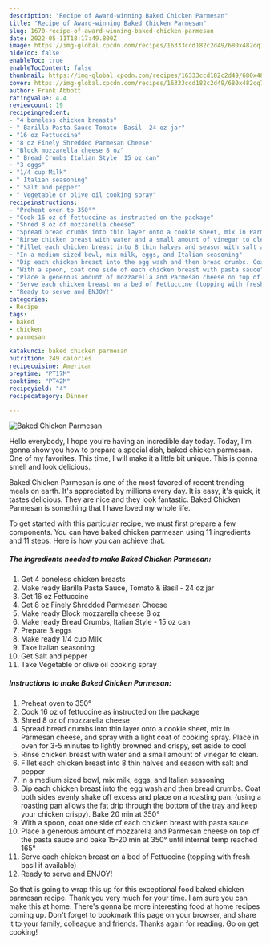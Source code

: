 ```yaml
---
description: "Recipe of Award-winning Baked Chicken Parmesan"
title: "Recipe of Award-winning Baked Chicken Parmesan"
slug: 1670-recipe-of-award-winning-baked-chicken-parmesan
date: 2022-05-11T18:17:49.800Z
image: https://img-global.cpcdn.com/recipes/16333ccd182c2d49/680x482cq70/baked-chicken-parmesan-recipe-main-photo.jpg
hideToc: false
enableToc: true
enableTocContent: false
thumbnail: https://img-global.cpcdn.com/recipes/16333ccd182c2d49/680x482cq70/baked-chicken-parmesan-recipe-main-photo.jpg
cover: https://img-global.cpcdn.com/recipes/16333ccd182c2d49/680x482cq70/baked-chicken-parmesan-recipe-main-photo.jpg
author: Frank Abbott
ratingvalue: 4.4
reviewcount: 19
recipeingredient:
- "4 boneless chicken breasts"
- " Barilla Pasta Sauce Tomato  Basil  24 oz jar"
- "16 oz Fettuccine"
- "8 oz Finely Shredded Parmesan Cheese"
- "Block mozzarella cheese 8 oz"
- " Bread Crumbs Italian Style  15 oz can"
- "3 eggs"
- "1/4 cup Milk"
- " Italian seasoning"
- " Salt and pepper"
- " Vegetable or olive oil cooking spray"
recipeinstructions:
- "Preheat oven to 350°"
- "Cook 16 oz of fettuccine as instructed on the package"
- "Shred 8 oz of mozzarella cheese"
- "Spread bread crumbs into thin layer onto a cookie sheet, mix in Parmesan cheese, and spray with a light coat of cooking spray. Place in oven for 3-5 minutes to lightly browned and crispy, set aside to cool"
- "Rinse chicken breast with water and a small amount of vinegar to clean."
- "Fillet each chicken breast into 8 thin halves and season with salt and pepper"
- "In a medium sized bowl, mix milk, eggs, and Italian seasoning"
- "Dip each chicken breast into the egg wash and then bread crumbs. Coat both sides evenly shake off excess and place on a roasting pan. (using a roasting pan allows the fat drip through the bottom of the tray and keep your chicken crispy). Bake 20 min at 350°"
- "With a spoon, coat one side of each chicken breast with pasta sauce"
- "Place a generous amount of mozzarella and Parmesan cheese on top of the pasta sauce and bake 15-20 min at 350° until internal temp reached 165°"
- "Serve each chicken breast on a bed of Fettuccine (topping with fresh basil if available)"
- "Ready to serve and ENJOY!"
categories:
- Recipe
tags:
- baked
- chicken
- parmesan

katakunci: baked chicken parmesan 
nutrition: 249 calories
recipecuisine: American
preptime: "PT17M"
cooktime: "PT42M"
recipeyield: "4"
recipecategory: Dinner

---
```



![Baked Chicken Parmesan](https://img-global.cpcdn.com/recipes/16333ccd182c2d49/680x482cq70/baked-chicken-parmesan-recipe-main-photo.jpg)

Hello everybody, I hope you're having an incredible day today. Today, I'm gonna show you how to prepare a special dish, baked chicken parmesan. One of my favorites. This time, I will make it a little bit unique. This is gonna smell and look delicious.

Baked Chicken Parmesan is one of the most favored of recent trending meals on earth. It's appreciated by millions every day. It is easy, it's quick, it tastes delicious. They are nice and they look fantastic. Baked Chicken Parmesan is something that I have loved my whole life.




To get started with this particular recipe, we must first prepare a few components. You can have baked chicken parmesan using 11 ingredients and 11 steps. Here is how you can achieve that.

<!--inarticleads1-->

##### The ingredients needed to make Baked Chicken Parmesan:

1. Get 4 boneless chicken breasts
1. Make ready  Barilla Pasta Sauce, Tomato &amp; Basil - 24 oz jar
1. Get 16 oz Fettuccine
1. Get 8 oz Finely Shredded Parmesan Cheese
1. Make ready Block mozzarella cheese 8 oz
1. Make ready  Bread Crumbs, Italian Style - 15 oz can
1. Prepare 3 eggs
1. Make ready 1/4 cup Milk
1. Take  Italian seasoning
1. Get  Salt and pepper
1. Take  Vegetable or olive oil cooking spray




<!--inarticleads2-->

##### Instructions to make Baked Chicken Parmesan:

1. Preheat oven to 350°
1. Cook 16 oz of fettuccine as instructed on the package
1. Shred 8 oz of mozzarella cheese
1. Spread bread crumbs into thin layer onto a cookie sheet, mix in Parmesan cheese, and spray with a light coat of cooking spray. Place in oven for 3-5 minutes to lightly browned and crispy, set aside to cool
1. Rinse chicken breast with water and a small amount of vinegar to clean.
1. Fillet each chicken breast into 8 thin halves and season with salt and pepper
1. In a medium sized bowl, mix milk, eggs, and Italian seasoning
1. Dip each chicken breast into the egg wash and then bread crumbs. Coat both sides evenly shake off excess and place on a roasting pan. (using a roasting pan allows the fat drip through the bottom of the tray and keep your chicken crispy). Bake 20 min at 350°
1. With a spoon, coat one side of each chicken breast with pasta sauce
1. Place a generous amount of mozzarella and Parmesan cheese on top of the pasta sauce and bake 15-20 min at 350° until internal temp reached 165°
1. Serve each chicken breast on a bed of Fettuccine (topping with fresh basil if available)
1. Ready to serve and ENJOY!



So that is going to wrap this up for this exceptional food baked chicken parmesan recipe. Thank you very much for your time. I am sure you can make this at home. There's gonna be more interesting food at home recipes coming up. Don't forget to bookmark this page on your browser, and share it to your family, colleague and friends. Thanks again for reading. Go on get cooking!
